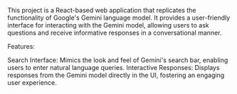 This project is a React-based web application that replicates the functionality of Google's Gemini language model. It provides a user-friendly interface for interacting with the Gemini model, allowing users to ask questions and receive informative responses in a conversational manner.

Features:

Search Interface: Mimics the look and feel of Gemini's search bar, enabling users to enter natural language queries.
Interactive Responses: Displays responses from the Gemini model directly in the UI, fostering an engaging user experience.
